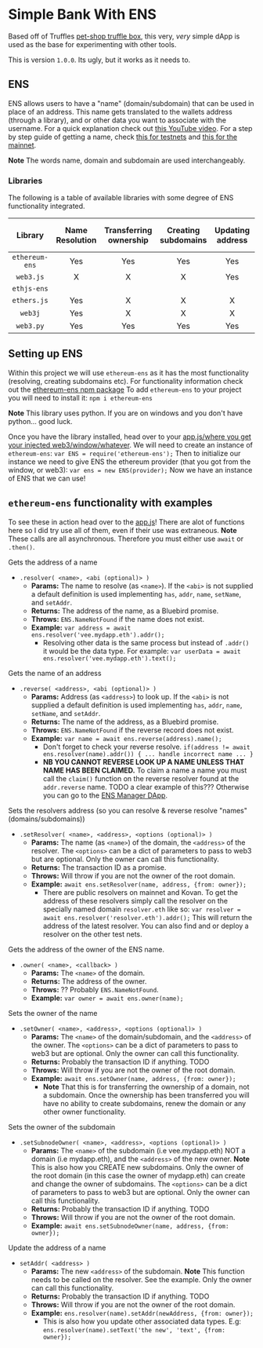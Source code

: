 # Simple Bank With ENS

Based off of Truffles [pet-shop truffle box](https://truffleframework.com/boxes/pet-shop), this very, _very_ simple dApp is used as the base for experimenting with other tools. 

This is version `1.0.0`. Its ugly, but it works as it needs to. 

## ENS

ENS allows users to have a "name" (domain/subdomain) that can be used in place of an address. This name gets translated to the wallets address (through a library), and or other data you want to associate with the username.
For a quick explanation check out [this YouTube video]().
For a step by step guide of getting a name, check [this for testnets]() and [this for the mainnet]().

**Note** The words name, domain and subdomain are used interchangeably. 

### Libraries

The following is a table of available libraries with some degree of ENS functionality integrated. 

| Library | Name Resolution | Transferring ownership | Creating subdomains | Updating address | Updating other records | Configuring reverse resolution | 
|:-------:|:---------------:|:----------------------:|:-------------------:|:---------:|:---------------------:|:------------------------------:|
| `ethereum-ens` | Yes | Yes | Yes | Yes | Yes | X |
| `web3.js` | X | X | X | Yes | Yes | X |
| `ethjs-ens` |  |  |  |  |  |  |
| `ethers.js` | Yes | X | X | X | X | X |
| `web3j` | Yes | X | X| X | X | X |
| `web3.py` | Yes | Yes | Yes | Yes | X | Yes |

## Setting up ENS

Within this project we will use `ethereum-ens` as it has the most functionality (resolving, creating subdomains etc). For functionality information check out the [ethereum-ens npm package](https://www.npmjs.com/package/ethereum-ens/v/0.7.7)
To add `ethereum-ens` to your project you will need to install it:
`npm i ethereum-ens`

**Note** This library uses python. If you are on windows and you don't have python... good luck.

Once you have the library installed, head over to your [app.js/where you get your injected web3/window/whatever](./src/js/app.js). We will need to create an instance of `ethereum-ens`:
`var ENS = require('ethereum-ens');`
Then to initialize our instance we need to give ENS the ethereum provider (that you got from the window, or web3):
`var ens = new ENS(provider);`
Now we have an instance of ENS that we can use!

## `ethereum-ens` functionality with examples

To see these in action head over to the [app.js](./src/js/app.js)! There are alot of functions here so I did try use all of them, even if their use was extraneous. 
**Note** These calls are all asynchronous. Therefore you must either use `await` or `.then()`. 

Gets the address of a name
* `.resolver( <name>, <abi (optional)> )`
    * **Params:** The name to resolve (as `<name>`). If the `<abi>` is not supplied a default definition is used implementing `has`, `addr`, `name`, `setName`, and `setAddr`. 
    * **Returns:** The address of the name, as a Bluebird promise. 
    * **Throws:** `ENS.NameNotFound` if the name does not exist.
    * **Example:** `var address = await ens.resolver('vee.mydapp.eth').addr();`
        * Resolving other data is the same process but instead of `.addr()` it would be the data type. For example: `var userData = await ens.resolver('vee.mydapp.eth').text();`

Gets the name of an address
* `.reverse( <address>, <abi (optional)> )`
    * **Params:** Address (as `<address>`) to look up.  If the `<abi>` is not supplied a default definition is used implementing `has`, `addr`, `name`, `setName`, and `setAddr`. 
    * **Returns:** The name of the address, as a Bluebird promise. 
    * **Throws:** `ENS.NameNotFound` if the reverse record does not exist.
    * **Example:** `var name = await ens.reverse(address).name();`
        * Don't forget to check your reverse resolve. `if(address != await ens.resolver(name).addr()) { ... handle incorrect name ... }`
        * **NB YOU CANNOT REVERSE LOOK UP A NAME UNLESS THAT NAME HAS BEEN CLAIMED.** To claim a name a name you must call the `claim()` function on the reverse resolver found at the `addr.reverse` name. TODO a clear example of this??? Otherwise you can go to the [ENS Manager DApp](https://manager.ens.domains/).
        
Sets the resolvers address (so you can resolve & reverse resolve "names" (domains/subdomains))
* `.setResolver( <name>, <address>, <options (optional)> )`
    * **Params:** The name (as `<name>`) of the domain, the `<address>` of the resolver. The `<options>` can be a dict of parameters to pass to web3 but are optional. Only the owner can call this functionality. 
    * **Returns:** The transaction ID as a promise.
    * **Throws:** Will throw if you are not the owner of the root domain. 
    * **Example:** `await ens.setResolver(name, address, {from: owner});`
        * There are public resolvers on mainnet and Kovan. To get the address of these resolvers simply call the resolver on the specially named domain `resolver.eth` like so: `var resolver = await ens.resolver('resolver.eth').addr();` This will return the address of the latest resolver. You can also find and or deploy a resolver on the other test nets. 

Gets the address of the owner of the ENS name.
* `.owner( <name>, <callback> )`
    * **Params:** The `<name>` of the domain. 
    * **Returns:** The address of the owner.
    * **Throws:** ?? Probably `ENS.NameNotFound`.
    * **Example:** `var owner = await ens.owner(name);`

Sets the owner of the name
* `.setOwner( <name>, <address>, <options (optional)> )`
    * **Params:** The `<name>` of the domain/subdomain, and the `<address>` of the owner. The `<options>` can be a dict of parameters to pass to web3 but are optional. Only the owner can call this functionality. 
    * **Returns:** Probably the transaction ID if anything. TODO
    * **Throws:** Will throw if you are not the owner of the root domain. 
    * **Example:** `await ens.setOwner(name, address, {from: owner});`
        * **Note** That this is for transferring the ownership of a domain, not a subdomain. Once the ownership has been transferred you will have no ability to create subdomains, renew the domain or any other owner functionality. 

Sets the owner of the subdomain
* `.setSubnodeOwner( <name>, <address>, <options (optional)> )`
    * **Params:** The `<name>` of the subdomain (i.e vee.mydapp.eth) NOT a domain (i.e mydapp.eth), and the `<address>` of the new owner. **Note** This is also how you CREATE new subdomains. Only the owner of the root domain (in this case the owner of mydapp.eth) can create and change the owner of subdomains. The `<options>` can be a dict of parameters to pass to web3 but are optional. Only the owner can call this functionality. 
    * **Returns:** Probably the transaction ID if anything. TODO
    * **Throws:** Will throw if you are not the owner of the root domain. 
    * **Example:** `await ens.setSubnodeOwner(name, address, {from: owner});`

Update the address of a name
* `setAddr( <address> )`
    * **Params:** The new `<address>` of the subdomain. **Note** This function needs to be called on the resolver. See the example. Only the owner can call this functionality. 
    * **Returns:** Probably the transaction ID if anything. TODO
    * **Throws:** Will throw if you are not the owner of the root domain. 
    * **Example:** `ens.resolver(name).setAddr(newAddress, {from: owner});`
        * This is also how you update other associated data types. E.g: `ens.resolver(name).setText('the new', 'text', {from: owner});`